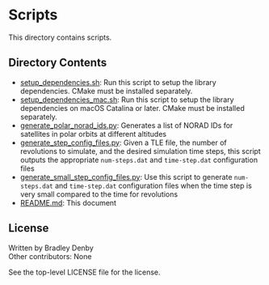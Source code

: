 # Scripts

This directory contains scripts.

## Directory Contents

* [setup_dependencies.sh](setup_dependencies.sh): Run this script to setup the
  library dependencies. CMake must be installed separately.
* [setup_dependencies_mac.sh](setup_dependencies_mac.sh): Run this script to
  setup the library dependencies on macOS Catalina or later. CMake must be
  installed separately.
* [generate_polar_norad_ids.py](generate_polar_norad_ids.py): Generates a list
  of NORAD IDs for satellites in polar orbits at different altitudes
* [generate_step_config_files.py](generate_step_config_files.py): Given a TLE
  file, the number of revolutions to simulate, and the desired simulation time
  steps, this script outputs the appropriate `num-steps.dat` and `time-step.dat`
  configuration files
* [generate_small_step_config_files.py](generate_small_step_config_files.py):
  Use this script to generate `num-steps.dat` and `time-step.dat` configuration
  files when the time step is very small compared to the time for revolutions
* [README.md](README.md): This document

## License

Written by Bradley Denby  
Other contributors: None

See the top-level LICENSE file for the license.
